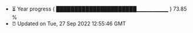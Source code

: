 - ⏳ Year progress { ██████████████████████▁▁▁▁▁▁▁▁ } 73.85 %
- ⏰ Updated on Tue, 27 Sep 2022 12:55:46 GMT


